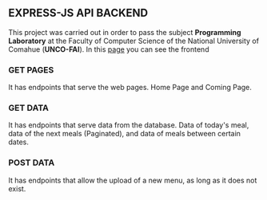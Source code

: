 ## EXPRESS-JS API BACKEND
This project was carried out in order to pass the subject **Programming Laboratory** at the Faculty of Computer Science of the National University of Comahue (**UNCO-FAI**).
In this [page](https://github.com/FranciscoManuelRepetto/Lab-trabajo2) you can see the frontend

### GET PAGES
It has endpoints that serve the web pages. Home Page and Coming Page.

### GET DATA
It has endpoints that serve data from the database. Data of today's meal, data of the next meals (Paginated), and data of meals between certain dates.

### POST DATA
It has endpoints that allow the upload of a new menu, as long as it does not exist.
